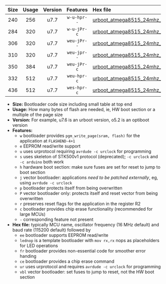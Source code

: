 |Size|Usage|Version|Features|Hex file|
|:-:|:-:|:-:|:-:|:--|
|240|256|u7.7|`w-u-hpr--`|[urboot_atmega8515_24mhz_115200bps_lednop_fr_ur.hex](https://raw.githubusercontent.com/stefanrueger/urboot.hex/main/mcus/atmega8515/fcpu_24mhz/115200_bps/urboot_atmega8515_24mhz_115200bps_lednop_fr_ur.hex)|
|284|320|u7.7|`w-u-jPr-c`|[urboot_atmega8515_24mhz_115200bps_lednop_fr_ce_ur_vbl.hex](https://raw.githubusercontent.com/stefanrueger/urboot.hex/main/mcus/atmega8515/fcpu_24mhz/115200_bps/urboot_atmega8515_24mhz_115200bps_lednop_fr_ce_ur_vbl.hex)|
|306|320|u7.7|`weu-jPr--`|[urboot_atmega8515_24mhz_115200bps_ee_lednop_ur_vbl.hex](https://raw.githubusercontent.com/stefanrueger/urboot.hex/main/mcus/atmega8515/fcpu_24mhz/115200_bps/urboot_atmega8515_24mhz_115200bps_ee_lednop_ur_vbl.hex)|
|310|320|u7.7|`weu-jpr--`|[urboot_atmega8515_24mhz_115200bps_ee_lednop_fr_ur_vbl.hex](https://raw.githubusercontent.com/stefanrueger/urboot.hex/main/mcus/atmega8515/fcpu_24mhz/115200_bps/urboot_atmega8515_24mhz_115200bps_ee_lednop_fr_ur_vbl.hex)|
|350|384|u7.7|`weu-jPr-c`|[urboot_atmega8515_24mhz_115200bps_ee_lednop_fr_ce_ur_vbl.hex](https://raw.githubusercontent.com/stefanrueger/urboot.hex/main/mcus/atmega8515/fcpu_24mhz/115200_bps/urboot_atmega8515_24mhz_115200bps_ee_lednop_fr_ce_ur_vbl.hex)|
|332|512|u7.7|`weu-hpr-c`|[urboot_atmega8515_24mhz_115200bps_ee_lednop_fr_ce_ur.hex](https://raw.githubusercontent.com/stefanrueger/urboot.hex/main/mcus/atmega8515/fcpu_24mhz/115200_bps/urboot_atmega8515_24mhz_115200bps_ee_lednop_fr_ce_ur.hex)|
|436|512|u7.7|`wes-hpr-c`|[urboot_atmega8515_24mhz_115200bps_ee_lednop_fr_ce.hex](https://raw.githubusercontent.com/stefanrueger/urboot.hex/main/mcus/atmega8515/fcpu_24mhz/115200_bps/urboot_atmega8515_24mhz_115200bps_ee_lednop_fr_ce.hex)|

- **Size:** Bootloader code size including small table at top end
- **Usage:** How many bytes of flash are needed, ie, HW boot section or a multiple of the page size
- **Version:** For example, u7.6 is an urboot version, o5.2 is an optiboot version
- **Features:**
  + `w` bootloader provides `pgm_write_page(sram, flash)` for the application at `FLASHEND-4+1`
  + `e` EEPROM read/write support
  + `u` uses urprotocol requiring `avrdude -c urclock` for programming
  + `s` uses skeleton of STK500v1 protocol (deprecated); `-c urclock` and `-c arduino` both work
  + `h` hardware boot section: make sure fuses are set for reset to jump to boot section
  + `j` vector bootloader: applications *need to be patched externally*, eg, using `avrdude -c urclock`
  + `p` bootloader protects itself from being overwritten
  + `P` vector bootloader only: protects itself and reset vector from being overwritten
  + `r` preserves reset flags for the application in the register R2
  + `c` bootloader provides chip erase functionality (recommended for large MCUs)
  + `-` corresponding feature not present
- **Hex file:** typically MCU name, oscillator frequency (16 MHz default) and baud rate (115200 default) followed by
  + `ee` bootloader supports EEPROM read/write
  + `lednop` is a template bootloader with `mov rx,rx` nops as placeholders for LED operations
  + `fr` bootloader provides non-essential code for smoother error handing
  + `ce` bootloader provides a chip erase command
  + `ur` uses urprotocol and requires `avrdude -c urclock` for programming
  + `vbl` vector bootloader: set fuses to jump to reset, not the HW boot section
